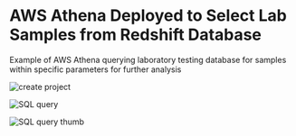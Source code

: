 # AWS Athena Deployed to Select Lab Samples from Redshift Database

Example of AWS Athena querying laboratory testing database for samples within specific parameters for further analysis

![create project](https://github.com/user-attachments/assets/788ea524-793b-4013-8e77-3c736e3f1ecd)

![SQL query](https://github.com/user-attachments/assets/3e3e84fb-e4e2-44c1-94a5-e30546717af2)

![SQL query thumb](https://github.com/user-attachments/assets/f891d26a-a6d3-4185-827c-7df43e1148a9)
